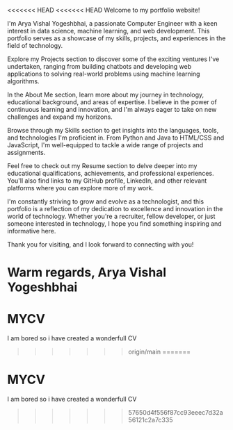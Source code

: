 <<<<<<< HEAD
<<<<<<< HEAD
Welcome to my portfolio website!

I'm Arya Vishal Yogeshbhai, a passionate Computer Engineer with a keen interest in data science, machine learning, and web development. This portfolio serves as a showcase of my skills, projects, and experiences in the field of technology.

Explore my Projects section to discover some of the exciting ventures I've undertaken, ranging from building chatbots and developing web applications to solving real-world problems using machine learning algorithms.

In the About Me section, learn more about my journey in technology, educational background, and areas of expertise. I believe in the power of continuous learning and innovation, and I'm always eager to take on new challenges and expand my horizons.

Browse through my Skills section to get insights into the languages, tools, and technologies I'm proficient in. From Python and Java to HTML/CSS and JavaScript, I'm well-equipped to tackle a wide range of projects and assignments.

Feel free to check out my Resume section to delve deeper into my educational qualifications, achievements, and professional experiences. You'll also find links to my GitHub profile, LinkedIn, and other relevant platforms where you can explore more of my work.

I'm constantly striving to grow and evolve as a technologist, and this portfolio is a reflection of my dedication to excellence and innovation in the world of technology. Whether you're a recruiter, fellow developer, or just someone interested in technology, I hope you find something inspiring and informative here.

Thank you for visiting, and I look forward to connecting with you!

Warm regards, Arya Vishal Yogeshbhai
=======
# MYCV
I am bored so i have created a wonderfull CV
>>>>>>> origin/main
=======
# MYCV
I am bored so i have created a wonderfull CV
>>>>>>> 57650d4f556f87cc93eeec7d32a56121c2a7c335
